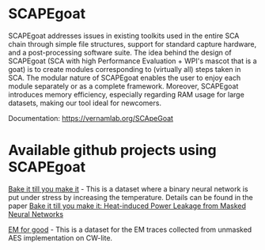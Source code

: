 # SCAPEgoat

SCAPEgoat addresses issues in existing toolkits used in the entire SCA chain through simple file structures, support for standard capture hardware, and a post-processing software suite. The idea behind the design of SCAPEgoat (SCA with high Performance Evaluation + WPI's mascot that is a goat) is to create modules corresponding to (virtually all) steps taken in SCA. The modular nature of SCAPEgoat enables the user to enjoy each module separately or as a complete framework. 
Moreover, SCAPEgoat introduces memory efficiency, especially regarding RAM usage for large datasets, making our tool ideal for newcomers. 

Documentation: https://vernamlab.org/SCApeGoat

# Available github projects using SCAPEgoat

[Bake it till you make it](https://github.com/vernamlab/Bake-it-till-you-make-it) - This is a dataset where a binary neural network is put under stress by increasing the temperature. Details can be found in the paper [Bake it till you make it: Heat-induced Power Leakage from Masked Neural Networks](https://ojs.ub.ruhr-uni-bochum.de/index.php/TCHES/article/view/11803)

[EM for good](https://github.com/vernamlab/EM-for-good) - This is a dataset for the EM traces collected from unmasked AES implementation on CW-lite. 
